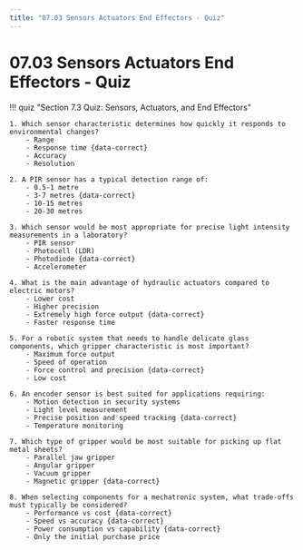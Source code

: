 ```yaml
---
title: "07.03 Sensors Actuators End Effectors - Quiz"
---
```


# 07.03 Sensors Actuators End Effectors - Quiz

!!! quiz "Section 7.3 Quiz: Sensors, Actuators, and End Effectors"

    1. Which sensor characteristic determines how quickly it responds to environmental changes?
        - Range
        - Response time {data-correct}
        - Accuracy
        - Resolution

    2. A PIR sensor has a typical detection range of:
        - 0.5-1 metre
        - 3-7 metres {data-correct}
        - 10-15 metres
        - 20-30 metres

    3. Which sensor would be most appropriate for precise light intensity measurements in a laboratory?
        - PIR sensor
        - Photocell (LDR)
        - Photodiode {data-correct}
        - Accelerometer

    4. What is the main advantage of hydraulic actuators compared to electric motors?
        - Lower cost
        - Higher precision
        - Extremely high force output {data-correct}
        - Faster response time

    5. For a robotic system that needs to handle delicate glass components, which gripper characteristic is most important?
        - Maximum force output
        - Speed of operation
        - Force control and precision {data-correct}
        - Low cost

    6. An encoder sensor is best suited for applications requiring:
        - Motion detection in security systems
        - Light level measurement
        - Precise position and speed tracking {data-correct}
        - Temperature monitoring

    7. Which type of gripper would be most suitable for picking up flat metal sheets?
        - Parallel jaw gripper
        - Angular gripper
        - Vacuum gripper
        - Magnetic gripper {data-correct}

    8. When selecting components for a mechatronic system, what trade-offs must typically be considered?
        - Performance vs cost {data-correct}
        - Speed vs accuracy {data-correct}
        - Power consumption vs capability {data-correct}
        - Only the initial purchase price
